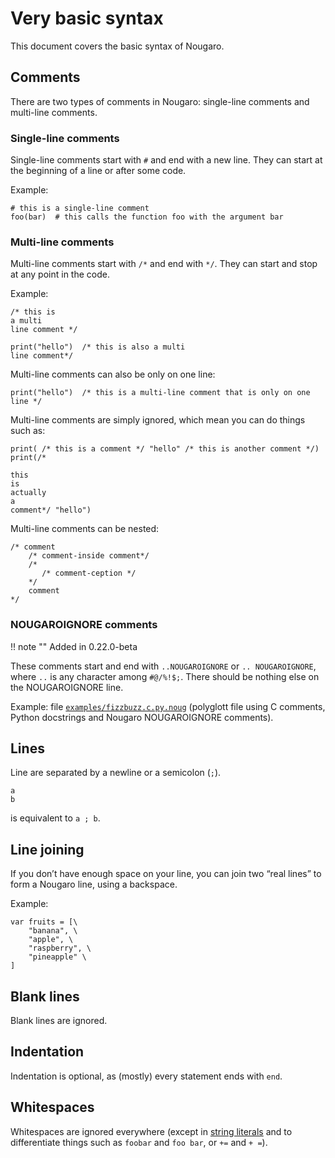 # Very basic syntax

This document covers the basic syntax of Nougaro.

## Comments
There are two types of comments in Nougaro: single-line comments and multi-line comments.

### Single-line comments
Single-line comments start with `#` and end with a new line. They can start at the beginning of a line or after some code.

Example:
```nougaro
# this is a single-line comment
foo(bar)  # this calls the function foo with the argument bar
```

### Multi-line comments
Multi-line comments start with `/*` and end with `*/`. They can start and stop at any point in the code.

Example:
```nougaro
/* this is
a multi
line comment */

print("hello")  /* this is also a multi
line comment*/
```

Multi-line comments can also be only on one line:
```nougaro
print("hello")  /* this is a multi-line comment that is only on one line */
```

Multi-line comments are simply ignored, which mean you can do things such as:
```nougaro
print( /* this is a comment */ "hello" /* this is another comment */)
print(/*

this
is 
actually
a
comment*/ "hello")
```

Multi-line comments can be nested:
```nougaro
/* comment 
    /* comment-inside comment*/
    /*
       /* comment-ception */
    */
    comment
*/
```

### NOUGAROIGNORE comments
!! note ""
    Added in 0.22.0-beta

These comments start and end with `..NOUGAROIGNORE` or `.. NOUGAROIGNORE`, where `..` is any character among `#@/%!$;`. There should be nothing else on the NOUGAROIGNORE line.

Example: file [`examples/fizzbuzz.c.py.noug`](https://github.com/jd-develop/nougaro/blob/main/examples/fizzbuzz.c.py.noug) (polyglott file using C comments, Python docstrings and Nougaro NOUGAROIGNORE comments).

## Lines
Line are separated by a newline or a semicolon (`;`).

```nougaro
a
b
```

is equivalent to `a ; b`.

## Line joining
If you don’t have enough space on your line, you can join two “real lines” to form a Nougaro line, using a backspace.

Example:
```nougaro
var fruits = [\
    "banana", \
    "apple", \
    "raspberry", \
    "pineapple" \
]
```

## Blank lines
Blank lines are ignored.

## Indentation
Indentation is optional, as (mostly) every statement ends with `end`.

## Whitespaces
Whitespaces are ignored everywhere (except in [string literals](03string_literals.md) and to differentiate things such as `foobar` and `foo bar`, or `+=` and `+ =`).
